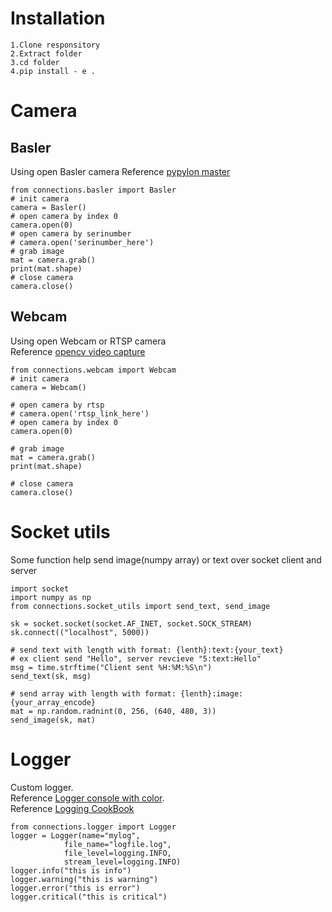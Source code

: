 # Installation
    1.Clone responsitory
    2.Extract folder
    3.cd folder
    4.pip install - e .
# Camera
## Basler
Using open Basler camera
Reference [pypylon master](https://github.com/basler/pypylon)

    from connections.basler import Basler
    # init camera
    camera = Basler()
    # open camera by index 0
    camera.open(0)
    # open camera by serinumber
    # camera.open('serinumber_here')
    # grab image
    mat = camera.grab()
    print(mat.shape)
    # close camera
    camera.close()
## Webcam
Using open Webcam or RTSP camera\
Reference [opencv video capture](https://docs.opencv.org/4.x/dd/d43/tutorial_py_video_display.html)

    from connections.webcam import Webcam
    # init camera
    camera = Webcam()

    # open camera by rtsp
    # camera.open('rtsp_link_here')
    # open camera by index 0
    camera.open(0)

    # grab image
    mat = camera.grab()
    print(mat.shape)

    # close camera
    camera.close()
# Socket utils
Some function help send image(numpy array) or text over socket client and server

    import socket
    import numpy as np
    from connections.socket_utils import send_text, send_image

    sk = socket.socket(socket.AF_INET, socket.SOCK_STREAM)
    sk.connect(("localhost", 5000))

    # send text with length with format: {lenth}:text:{your_text}
    # ex client send "Hello", server revcieve "5:text:Hello"
    msg = time.strftime("Client sent %H:%M:%S\n")
    send_text(sk, msg)

    # send array with length with format: {lenth}:image:{your_array_encode}
    mat = np.random.radnint(0, 256, (640, 480, 3))
    send_image(sk, mat)
# Logger
Custom logger.\
Reference [Logger console with color](https://stackoverflow.com/questions/384076/how-can-i-color-python-logging-output).\
Reference [Logging CookBook](https://docs.python.org/3/howto/logging-cookbook.html)

    from connections.logger import Logger
    logger = Logger(name="mylog", 
                file_name="logfile.log", 
                file_level=logging.INFO,
                stream_level=logging.INFO)
    logger.info("this is info")
    logger.warning("this is warning")
    logger.error("this is error")
    logger.critical("this is critical")

